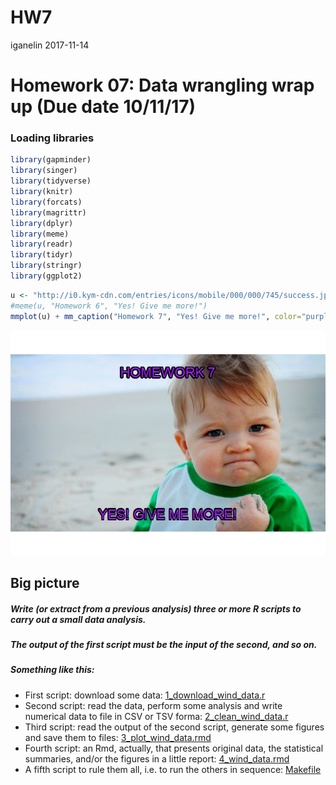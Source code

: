 HW7
================
iganelin
2017-11-14

Homework 07: Data wrangling wrap up (Due date 10/11/17)
=======================================================

### Loading libraries

``` r
library(gapminder)
library(singer)
library(tidyverse)
library(knitr)
library(forcats)
library(magrittr)
library(dplyr)
library(meme)
library(readr)
library(tidyr)
library(stringr)
library(ggplot2)
```

``` r
u <- "http://i0.kym-cdn.com/entries/icons/mobile/000/000/745/success.jpg"
#meme(u, "Homework 6", "Yes! Give me more!")
mmplot(u) + mm_caption("Homework 7", "Yes! Give me more!", color="purple")
```

![](HW7_files/figure-markdown_github-ascii_identifiers/unnamed-chunk-2-1.png)

Big picture
-----------

##### Write (or extract from a previous analysis) three or more R scripts to carry out a small data analysis.

##### The output of the first script must be the input of the second, and so on.

##### Something like this:

-   First script: download some data: [1\_download\_wind\_data.r](https://github.com/ilgan/STAT545-hw-ganelin-ilya/blob/master/HW7/1_download_wind_data.r)
-   Second script: read the data, perform some analysis and write numerical data to file in CSV or TSV forma: [2\_clean\_wind\_data.r](https://github.com/ilgan/STAT545-hw-ganelin-ilya/blob/master/HW7/2_clean_wind_data.r)
-   Third script: read the output of the second script, generate some figures and save them to files: [3\_plot\_wind\_data.rmd](https://github.com/ilgan/STAT545-hw-ganelin-ilya/blob/master/HW7/3_plot_wind_data.rmd)
-   Fourth script: an Rmd, actually, that presents original data, the statistical summaries, and/or the figures in a little report: [4\_wind\_data.rmd](https://github.com/ilgan/STAT545-hw-ganelin-ilya/blob/master/HW7/4_wind_data.rmd)
-   A fifth script to rule them all, i.e. to run the others in sequence: [Makefile](https://github.com/ilgan/STAT545-hw-ganelin-ilya/blob/master/HW7/Makefile)
